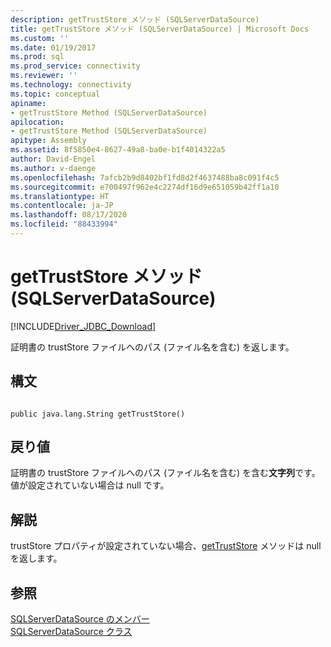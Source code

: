```yaml
---
description: getTrustStore メソッド (SQLServerDataSource)
title: getTrustStore メソッド (SQLServerDataSource) | Microsoft Docs
ms.custom: ''
ms.date: 01/19/2017
ms.prod: sql
ms.prod_service: connectivity
ms.reviewer: ''
ms.technology: connectivity
ms.topic: conceptual
apiname:
- getTrustStore Method (SQLServerDataSource)
apilocation:
- getTrustStore Method (SQLServerDataSource)
apitype: Assembly
ms.assetid: 8f5850e4-8627-49a8-ba0e-b1f4014322a5
author: David-Engel
ms.author: v-daenge
ms.openlocfilehash: 7afcb2b9d8402bf1fd8d2f4637488ba8c091f4c5
ms.sourcegitcommit: e700497f962e4c2274df16d9e651059b42ff1a10
ms.translationtype: HT
ms.contentlocale: ja-JP
ms.lasthandoff: 08/17/2020
ms.locfileid: "88433994"
---
```

# <a name="gettruststore-method-sqlserverdatasource"></a>getTrustStore メソッド (SQLServerDataSource)
[!INCLUDE[Driver_JDBC_Download](../../../includes/driver_jdbc_download.md)]

  証明書の trustStore ファイルへのパス (ファイル名を含む) を返します。  
  
## <a name="syntax"></a>構文  
  
```  
  
public java.lang.String getTrustStore()  
```  
  
## <a name="return-value"></a>戻り値  
 証明書の trustStore ファイルへのパス (ファイル名を含む) を含む**文字列**です。値が設定されていない場合は null です。  
  
## <a name="remarks"></a>解説  
 trustStore プロパティが設定されていない場合、[getTrustStore](../../../connect/jdbc/reference/gettruststore-method-sqlserverdatasource.md) メソッドは null を返します。  
  
## <a name="see-also"></a>参照  
 [SQLServerDataSource のメンバー](../../../connect/jdbc/reference/sqlserverdatasource-members.md)   
 [SQLServerDataSource クラス](../../../connect/jdbc/reference/sqlserverdatasource-class.md)  
  
  
